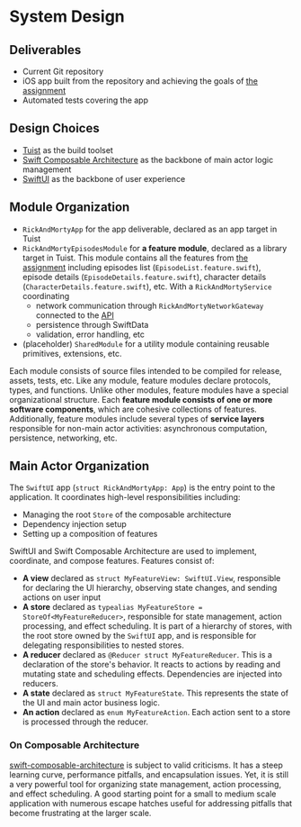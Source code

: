 # System Design

## Deliverables

- Current Git repository
- iOS app built from the repository and achieving the goals of [the assignment](./assignment.md)
- Automated tests covering the app

## Design Choices

- [Tuist](https://tuist.dev) as the build toolset
- [Swift Composable Architecture](https://github.com/pointfreeco/swift-composable-architecture) as the backbone of main actor logic management
- [SwiftUI](https://developer.apple.com/swiftui/) as the backbone of user experience

## Module Organization

- `RickAndMortyApp` for the app deliverable, declared as an app target in Tuist
- `RickAndMortyEpisodesModule` for **a feature module**, declared as a library target in Tuist. This module contains all the features from [the assignment](./assignment.md) including episodes list (`EpisodeList.feature.swift`), episode details (`EpisodeDetails.feature.swift`), character details (`CharacterDetails.feature.swift`), etc. With a `RickAndMortyService` coordinating
    - network communication through `RickAndMortyNetworkGateway` connected to the [API](https://rickandmortyapi.com/documentation/#rest)
    - persistence through SwiftData
    - validation, error handling, etc
- (placeholder) `SharedModule` for a utility module containing reusable primitives, extensions, etc.

Each module consists of source files intended to be compiled for release, assets, tests, etc.
Like any module, feature modules declare protocols, types, and functions. Unlike other modules, feature modules have a special organizational structure.
Each **feature module consists of one or more software components**, which are cohesive collections of features.
Additionally, feature modules include several types of **service layers** responsible for non-main actor activities: asynchronous computation, persistence, networking, etc.

## Main Actor Organization

The `SwiftUI` app (`struct RickAndMortyApp: App`) is the entry point to the application. It coordinates high-level responsibilities including:
- Managing the root `Store` of the composable architecture
- Dependency injection setup
- Setting up a composition of features

 SwiftUI and Swift Composable Architecture are used to implement, coordinate, and compose features.
Features consist of:
- **A view** declared as `struct MyFeatureView: SwiftUI.View`, responsible for declaring the UI hierarchy, observing state changes, and sending actions on user input
- **A store** declared as `typealias MyFeatureStore = StoreOf<MyFeatureReducer>`, responsible for state management, action processing, and effect scheduling. It is part of a hierarchy of stores, with the root store owned by the `SwiftUI` app, and is responsible for delegating responsibilities to nested stores.
- **A reducer** declared as `@Reducer struct MyFeatureReducer`. This is a declaration of the store's behavior. It reacts to actions by reading and mutating state and scheduling effects. Dependencies are injected into reducers.
- **A state** declared as `struct MyFeatureState`. This represents the state of the UI and main actor business logic.
- **An action** declared as `enum MyFeatureAction`. Each action sent to a store is processed through the reducer.

### On Composable Architecture
[swift-composable-architecture](https://github.com/pointfreeco/swift-composable-architecture) is subject to valid criticisms.
It has a steep learning curve, performance pitfalls, and encapsulation issues. Yet, it is still a very powerful tool for organizing state management, action processing, and effect scheduling. A good starting point for a small to medium scale application with numerous escape hatches useful for addressing pitfalls that become frustrating at the larger scale.

